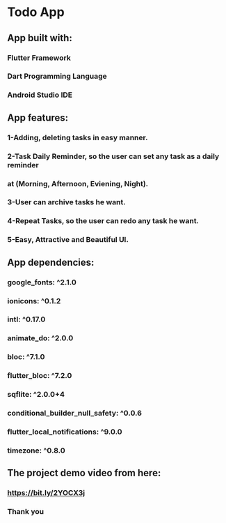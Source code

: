 # Todo App

##  App built with:

###   Flutter Framework
###   Dart Programming Language
###   Android Studio IDE

##  App features:

###   1-Adding, deleting tasks in easy manner.  
###   2-Task Daily Reminder, so the user can set any task as a daily reminder 
###   at (Morning, Afternoon, Eviening, Night).
###   3-User can archive tasks he want.
###   4-Repeat Tasks, so the user can redo any task he want.
###   5-Easy, Attractive and Beautiful UI.

##  App dependencies:

###  google_fonts: ^2.1.0
###  ionicons: ^0.1.2
###  intl: ^0.17.0
###  animate_do: ^2.0.0
###  bloc: ^7.1.0
###  flutter_bloc: ^7.2.0
###  sqflite: ^2.0.0+4
###  conditional_builder_null_safety: ^0.0.6
###  flutter_local_notifications: ^9.0.0
###  timezone: ^0.8.0

## The project demo video from here:

### https://bit.ly/2YOCX3j

### Thank you
